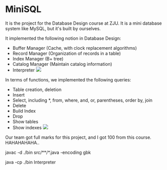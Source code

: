 # MiniSQL
It is the project for the Database Design course at ZJU. It is a mini database system like MySQL, but it's built by ourselves.

It implemented the following notion in Database Design:
- Buffer Manager (Cache, with clock replacement algorithms)
- Record Manager (Organization of records in a table)
- Index Manager (B+ tree)
- Catalog Manager (Maintain catalog information)
- Interpreter
![](http://www.yejunli.com/wp-content/uploads/minisql1.jpg)

In terms of functions, we implemented the following queries:
- Table creation, deletion
- Insert
- Select, including \*, from, where, and, or, parentheses, order by, join
- Delete
- Build Index
- Drop
- Show tables
- Show indexes
![](http://www.yejunli.com/wp-content/uploads/minisql2.jpg)

Our team got full marks for this project, and I got 100 from this course. HAHAHAHAHA..


javac -d ./bin src/**/*.java -encoding gbk

java -cp ./bin Interpreter
